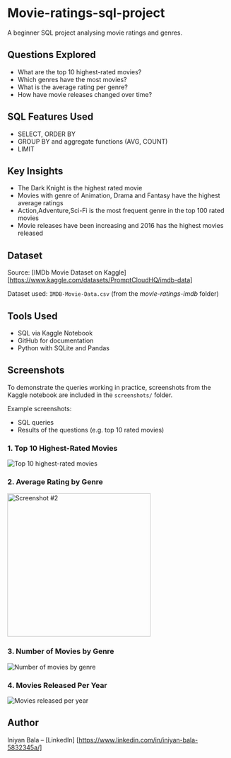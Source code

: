 # Movie-ratings-sql-project
A beginner SQL project analysing movie ratings and genres.

##  Questions Explored

- What are the top 10 highest-rated movies?
- Which genres have the most movies?
- What is the average rating per genre?
- How have movie releases changed over time?

##  SQL Features Used

- SELECT, ORDER BY
- GROUP BY and aggregate functions (AVG, COUNT)
- LIMIT 

##  Key Insights
- The Dark Knight is the highest rated movie
- Movies with genre of Animation, Drama and Fantasy have the highest average ratings
- Action,Adventure,Sci-Fi is the most frequent genre in the top 100 rated movies
- Movie releases have been increasing and 2016 has the highest movies released

##  Dataset
Source: [IMDb Movie Dataset on Kaggle][https://www.kaggle.com/datasets/PromptCloudHQ/imdb-data]

Dataset used: `IMDB-Movie-Data.csv` (from the *movie-ratings-imdb* folder)

##  Tools Used

- SQL via Kaggle Notebook 
- GitHub for documentation
- Python with SQLite and Pandas

## Screenshots

To demonstrate the queries working in practice, screenshots from the Kaggle notebook are included in the `screenshots/` folder.

Example screenshots:
- SQL queries 
- Results of the questions (e.g. top 10 rated movies)

 
### 1. Top 10 Highest-Rated Movies
![Top 10 highest-rated movies](https://github.com/user-attachments/assets/7ce87eee-9381-497a-8711-8b0ab3eb2242)

### 2. Average Rating by Genre
<img width="324" alt="Screenshot #2" src="https://github.com/user-attachments/assets/95dda6ec-aa48-48e5-8914-4f7376145676" />

### 3. Number of Movies by Genre
![Number of movies by genre](https://github.com/user-attachments/assets/f31da0f0-152f-4795-89c0-58a58469eed4)

### 4. Movies Released Per Year
![Movies released per year](https://github.com/user-attachments/assets/a4195f3f-fe82-4fef-a6e3-23a52c3b4e6f)



##  Author

Iniyan Bala – [LinkedIn] [https://www.linkedin.com/in/iniyan-bala-5832345a/]
